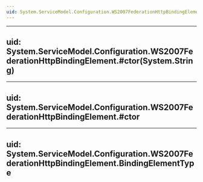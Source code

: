 ```yaml
---
uid: System.ServiceModel.Configuration.WS2007FederationHttpBindingElement
---
```


---
uid: System.ServiceModel.Configuration.WS2007FederationHttpBindingElement.#ctor(System.String)
---

---
uid: System.ServiceModel.Configuration.WS2007FederationHttpBindingElement.#ctor
---

---
uid: System.ServiceModel.Configuration.WS2007FederationHttpBindingElement.BindingElementType
---

